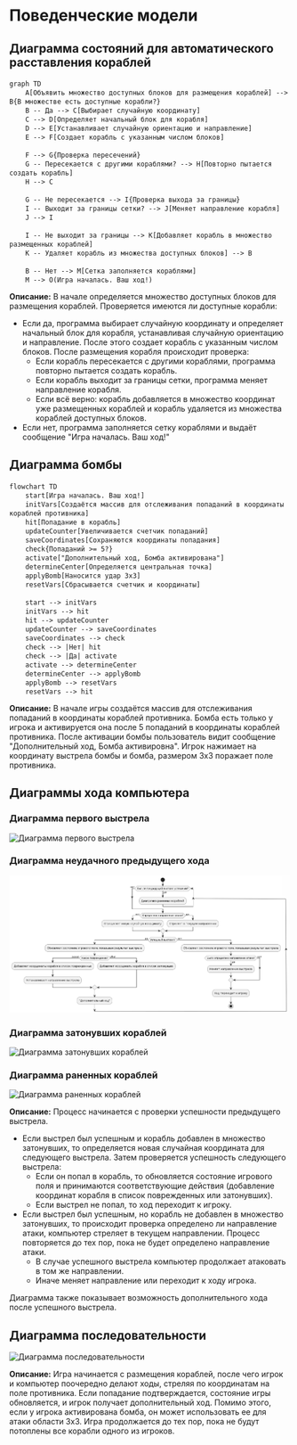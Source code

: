 # Поведенческие модели
## Диаграмма состояний для автоматического расставления кораблей
```mermaid
graph TD
    A[Объявить множество доступных блоков для размещения кораблей] --> B{В множестве есть доступные корабли?}
    B -- Да --> C[Выбирает случайную координату]
    C --> D[Определяет начальный блок для корабля]
    D --> E[Устанавливает случайную ориентацию и направление]
    E --> F[Создает корабль с указанным числом блоков]
    
    F --> G{Проверка пересечений}
    G -- Пересекается с другими кораблями? --> H[Повторно пытается создать корабль]
    H --> C

    G -- Не пересекается --> I{Проверка выхода за границы}
    I -- Выходит за границы сетки? --> J[Меняет направление корабля]
    J --> I

    I -- Не выходит за границы --> K[Добавляет корабль в множество размещенных кораблей]
    K -- Удаляет корабль из множества доступных блоков] --> B
    
    B -- Нет --> M[Сетка заполняется кораблями]
    M --> O(Игра началась. Ваш ход!)
```
**Описание:**
В начале определяется множество доступных блоков для размещения кораблей. Проверяется имеются ли доступные корабли:
   - Если да, программа выбирает случайную координату и определяет начальный блок для корабля, устанавливая случайную ориентацию и направление. После этого создает корабль с указанным числом блоков. После размещения корабля происходит проверка: 
      - Если корабль пересекается с другими кораблями, программа повторно пытается создать корабль.
      - Если корабль выходит за границы сетки, программа меняет направление корабля.
      - Если всё верно: корабль добавляется в множество координат уже размещенных кораблей и корабль удаляется из множества кораблей доступных блоков.
   - Если нет, программа заполняется сетку кораблями и выдаёт сообщение "Игра началась. Ваш ход!"
## Диаграмма бомбы
```mermaid
flowchart TD
    start[Игра началась. Ваш ход!]
    initVars[Создаётся массив для отслеживания попаданий в координаты кораблей противника]
    hit[Попадание в корабль]
    updateCounter[Увеличивается счетчик попаданий]
    saveCoordinates[Сохраняются координаты попадания]
    check{Попаданий >= 5?}
    activate["Дополнительный ход, Бомба активирована"]
    determineCenter[Определяется центральная точка]
    applyBomb[Наносится удар 3x3]
    resetVars[Сбрасывается счетчик и координаты]

    start --> initVars
    initVars --> hit
    hit --> updateCounter
    updateCounter --> saveCoordinates
    saveCoordinates --> check
    check --> |Нет| hit
    check --> |Да| activate
    activate --> determineCenter
    determineCenter --> applyBomb
    applyBomb --> resetVars
    resetVars --> hit
```
**Описание:**
В начале игры создаётся массив для отслеживания попаданий в координаты кораблей противника. Бомба есть только у игрока и активируется она после 5 попаданий в координаты кораблей противника. После активации бомбы пользователь видит сообщение "Дополнительный ход, Бомба активировна". Игрок нажимает на координату выстрела бомбы  и бомба, размером 3x3 поражает поле противника.
## Диаграммы хода компьютера
### Диаграмма первого выстрела

![Диаграмма первого выстрела](https://www.planttext.com/api/plantuml/png/pLJ1Ji904BttApQS8E4Bw45-1ME9H4G3zGvjY1Y8N3nvq1ZZlIsjBQsKNvZz8z_C0W9oDH7ItMdtxRptPgTj3jnMtxsxxbeIM0rweRKUKa8nhaBFAT6UqYE4lhwdW9QqGlIeAAUIIY1ZocX5WVQqhoZIKpr2o0aA2cpaUyLDIHaUZp43ZNo7EDlgj5MLti6o1jq435DQ7e7EQigzT7h0nHJKB8KVQmt1NLAqhxJaJHZdMCeeKHWMeY72jQ1IWQNa3NKJvN2LWZ62YRaIjbJx0CoG9lYbbbqnksX-nbukH69IHGBvbDe9-Kur5W9vL1ZjHlyJzeHO-D5_egnJUIW9GiP1Zv9IPMoMybFKgA0UstjCRn2EC-MZqmz8VLnUHI4ynqP3R7nYRQPO6svHkph7Qz6nlOk07-gnn6mkLH3gYI1k6UcY5SObMoWuEUQCuSOJ7zFGj1DxM2DrOHlPJdVWe6m-FFzDqLB68KGxenGJB6mAvlGkEctJO1KXatPXVy3pEp7RDAXfw8fjRNLbO5i8vnV-WTeS-kv03ZHnMSpMyxxJkhBOS9NHsliFxTsW3tQdv9N4olxRksNCjM_00_VcrZ9rQsB2v-GR)

### Диаграмма неудачного предыдущего хода

![Диаграмма неудачного хода](https://github.com/KatrinKuzyutkina/First/blob/main/docs/diagrams/4.png)

### Диаграмма затонувших кораблей

![Диаграмма затонувших кораблей](https://www.planttext.com/api/plantuml/png/pLJBJi9G4Dtp5HDNal05TY6_WegHY8y0nYr2Y1e8nCIL2nDZt9VIGg6q_OMvV-IPkHGi47ScbWI6kVUUEMVct9QRhKgZTNTLBsXGkB-erQjqo2-cpn5nn25nQjeSi8-CRxhccKEU4tkcRnvCHvSYGlw1KmxC4yVOjpmkKgq969_TOe7mPBXldE28osEEp82mdY1qsKEbW6F04YyvHdOACE1Z9I6UiOim0NONXPyuDBsT2l8SyNl6LcYP4K0wf7WUA0u9B2C4ZoWv5pIaU85L8UL3M2o5JDTP8zREKUCp9svRF9YqBghNsrmoFcDRViq6M8agIv28KJCWV4s09RiIdeZW504Eb6oq0DqPAdjWDoAjEaCdq470kA8mHuXT9yT2DRm1GvG65jBJhLFjav9Ogz3nI2hAQx5wNZS3oxgxsx--9jTp7ibOjOMXYEV5FWhehEavUof-g3N4USFztkCnUk5RBhxLZpMOoveAFIr9d2gVx9-7_MtJqrZ4pWY4EqfCFA8EYl4z5ocHWECtBAb1HPkChstz8rfIG4TEddwrteJZmMtynytSSpksc5oVrSxpnZpGucepqO_pSby6AuER7XRyWmsArI8TCPt_QF4Z_XB6fDSKEwm0qKNIeQpuukVLbgVPkhdTYCorwQHoUdbVQPojvlHxgomg0BBtt8zEoVaGyYOwmoK-BgqkMM1jdvkmcCufx48frJBoU5b_0m00)

### Диаграмма раненных кораблей

![Диаграмма раненных кораблей](https://www.planttext.com/api/plantuml/png/pLJBIiD05DttAmPN2dv1iz1VgRPYiLQn5RS-A2WLYk1AH11nFyR4ngP9V-7C7tdkZKcR6XG4mHJAS6VctFEuoMQltpZg7-ztQhgedUosEospYXitH6mG8pAOkLE425W9t8MxGeHt0zyDtPaxrwtOi7w66K9tYOJdfXjhfjqZJ02xLZDySjmxfBnYyOBONHlkfrnQ-EmK8Y6imHG9gsy48pvtKeCnB9SfiI_O-1AH6tpf84yTjsHdyQezflpPoii6apaFDdxt5ABLRUOy4xO_pu3hUCnrkf6KXIKHGqpKZX1Jm_DMVIgaa4Va5SJQEyHyAdcqx245zNTRtML96OC74XLN_883iL8rA6L1keM6Vo9SJgLu5TzcNF32UhQQaDsOdNqQCZBQTKnF60HXhEfQ90JhbLYeXZjYq3lf9f2-7dqZvKnoMAXGBwGKbxNaCHMvvvuAgcGIy4uYTDom51CfY-zYOIJYCQcYG6VTmAle-AHcMGrA8eh4XgnpLNRX3sQqEZsE2Trx-ME95TExnAJRRE-KnsL5cslu8aPdbIb_ZfqRS2DOcQDaMXP7_dyDNXttaahkuc_YgkDPH1jz_tWYyq2iCM9opfylTFbUhtzmEFUfvFHMOtllf77K_8pwUxUzsjTlYs9liiwlxmS0)

**Описание:**
Процесс начинается с проверки успешности предыдущего выстрела.
   - Если выстрел был успешным и корабль добавлен в множество затонувших, то определяется новая случайная координата для следующего выстрела. Затем проверяется успешность следующего выстрела:
      - Если он попал в корабль, то обновляется состояние игрового поля и принимаются соответствующие действия (добавление координат корабля в список поврежденных или затонувших).
      - Если выстрел не попал, то ход переходит к игроку.
   - Если выстрел был успешным, но корабль не добавлен в множество затонувших, то происходит проверка определено ли направление атаки, компьютер стреляет в текущем направлении. Процесс повторяется до тех пор, пока не будет определено направление атаки.
      - В случае успешного выстрела компьютер продолжает атаковать в том же направлении.
      - Иначе меняет направление или переходит к ходу игрока.
        
Диаграмма также показывает возможность дополнительного хода после успешного выстрела.
## Диаграмма последовательности

![Диаграмма последовательности](https://www.planttext.com/api/plantuml/png/xLPDRzD04BtxLomvWGIdtdf0_IjHoQ5IQA8sI1pp8IXIgWOg9102GW_StRHMZTlOVs7s7_5crcjx_H4d26v4YXrxTzzxE_DcDWUde-x9wDNBljSz70rE52qffdjzJdUuhyZNKmhusHjYsj7XqR1xF5BqcMxqc7ptvHUA-ILTL-TVOMW2g5WlQ4qX80L1poi8z429FjSNpAl7xl076Ru6hzSaKprxdgdRL_G9SX8zqnEAy2lGKmLo9fvvNhSFo4iz1o1qAru1ZQpIXqP6ZIXKk6Ix0iKlJ-6p9VkF6aHVqOhvzHcjSRqmUEaQMTyOAo1-Xmo35Eef-Ef4Os-z_cbFqNimJILaB304Os02eHVrk_Lt4zE47xheLgiJoT3h7Rz06ejSbUoNGjW0v88qP0PGt_1qncyO0Zb7Bht-O32q6-RvUAdqM-mpeljTCdq5rB6CB8pB4ef5foYz1U3QhAr6sAaQG2rJATY_tI_0yFM1uvia28huTrax92GES6ioAsCAoDPix7pyseJT6FSEVHID66PWEm3tppdORp1msycH6pMM8juEcc5AeFBUeGgVBQtJJlQqmA0Gc8WhGXnhiidPAL5lSbQ6jLziKLL38InuWEkCex44BTLXoLMrbhCKMMJLiF5YAJ6kG7xSUxtt9y4hzopJWTDo2rGQsDout1ZaBatiAwO_5AtNrZ5-SZeObGieCDbXPXCzPpOwPP6mMfj_PrCxd5LIzlgTxUx6nvujELVz_nPKmgvnm_RDfy5jRL5lTfirH5HmsRzoM9uCYmt0t4qSELyznd4zuPNEyIb0Semd9iPeANgcP1zCVyCk2kcki27MyAI-83US0fVSgrQ8ky7ncVnHXs5PHJgU24DXHcT7dWq1oBB0tmDSyAVtDm00)

**Описание:**
Игра начинается с размещения кораблей, после чего игрок и компьютер поочередно делают ходы, стреляя по координатам на поле противника. Если попадание подтверждается, состояние игры обновляется, и игрок получает дополнительный ход. Помимо этого, если у игрока активирована бомба, он может использовать ее для атаки области 3x3. Игра продолжается до тех пор, пока не будут потоплены все корабли одного из игроков.

